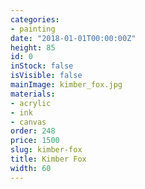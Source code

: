```yaml
---
categories:
- painting
date: "2018-01-01T00:00:00Z"
height: 85
id: 0
inStock: false
isVisible: false
mainImage: kimber_fox.jpg
materials:
- acrylic
- ink
- canvas
order: 248
price: 1500
slug: kimber-fox
title: Kimber Fox
width: 60
---
```


